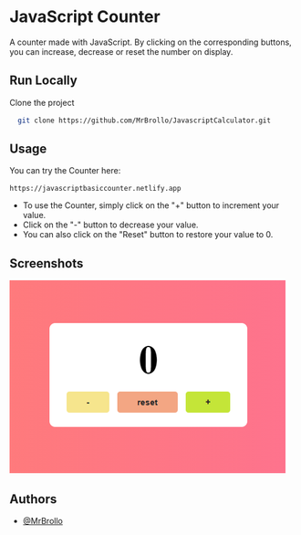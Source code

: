 # JavaScript Counter

A counter made with JavaScript. By clicking on the corresponding buttons, you can increase, decrease or reset the number on display.

## Run Locally

Clone the project

```bash
  git clone https://github.com/MrBrollo/JavascriptCalculator.git
```

## Usage

You can try the Counter here:

```
https://javascriptbasiccounter.netlify.app
```

- To use the Counter, simply click on the "+" button to increment your value.
- Click on the "-" button to decrease your value.
- You can also click on the "Reset" button to restore your value to 0.

## Screenshots

![App Screenshot](/img/ScreenshotCounter.png)

## Authors

- [@MrBrollo](https://www.github.com/MrBrollo)
